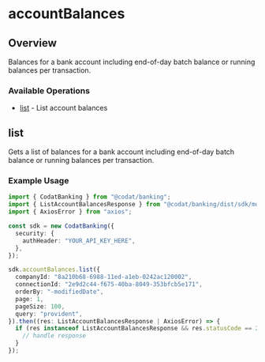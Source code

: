 # accountBalances

## Overview

Balances for a bank account including end-of-day batch balance or running balances per transaction.

### Available Operations

* [list](#list) - List account balances

## list

Gets a list of balances for a bank account including end-of-day batch balance or running balances per transaction.

### Example Usage

```typescript
import { CodatBanking } from "@codat/banking";
import { ListAccountBalancesResponse } from "@codat/banking/dist/sdk/models/operations";
import { AxiosError } from "axios";

const sdk = new CodatBanking({
  security: {
    authHeader: "YOUR_API_KEY_HERE",
  },
});

sdk.accountBalances.list({
  companyId: "8a210b68-6988-11ed-a1eb-0242ac120002",
  connectionId: "2e9d2c44-f675-40ba-8049-353bfcb5e171",
  orderBy: "-modifiedDate",
  page: 1,
  pageSize: 100,
  query: "provident",
}).then((res: ListAccountBalancesResponse | AxiosError) => {
  if (res instanceof ListAccountBalancesResponse && res.statusCode == 200) {
    // handle response
  }
});
```
